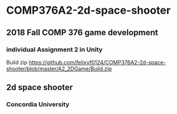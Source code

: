 # COMP376A2-2d-space-shooter

## 2018 Fall COMP 376 game development 
### individual Assignment 2 in Unity

Build zip https://github.com/felixyf0124/COMP376A2-2d-space-shooter/blob/master/A2_2DGame/Build.zip

## 2d space shooter

### Concordia University

